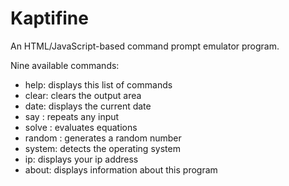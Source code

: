 # Kaptifine
An HTML/JavaScript-based command prompt emulator program.

Nine available commands:
- help: displays this list of commands
- clear: clears the output area
- date: displays the current date
- say <phrase>: repeats any input
- solve <equation>: evaluates equations
- random <min> <max>: generates a random number
- system: detects the operating system
- ip: displays your ip address
- about: displays information about this program
